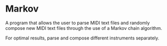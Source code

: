 # Markov
A program that allows the user to parse MIDI text files and randomly compose new MIDI text files through the use of a Markov chain algorithm.

For optimal results, parse and compose different instruments separately.
